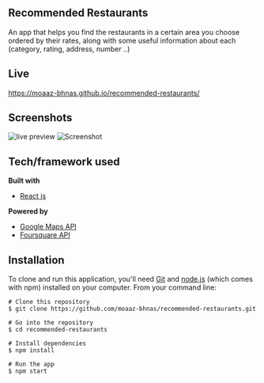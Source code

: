## Recommended Restaurants
An app that helps you find the restaurants in a certain area you choose ordered by their rates, along with some useful information about each (category, rating, address, number ..)

## Live
https://moaaz-bhnas.github.io/recommended-restaurants/
 
## Screenshots
![live preview](https://media.giphy.com/media/2rAwoHnIIqCkHw8gP3/giphy.gif) ![Screenshot](https://i.ibb.co/vB722c2/1.png)

## Tech/framework used
<b>Built with</b>
- [React js](https://reactjs.org/)    

<b>Powered by</b>  
- [Google Maps API](https://developers.google.com/maps/documentation/)
- [Foursquare API](https://developer.foursquare.com/)

## Installation
To clone and run this application, you'll need [Git](https://git-scm.com/)  and [node.js](https://nodejs.org/en/) (which comes with npm) installed on your computer. From your command line: 
```
# Clone this repository
$ git clone https://github.com/moaaz-bhnas/recommended-restaurants.git

# Go into the repository
$ cd recommended-restaurants

# Install dependencies
$ npm install

# Run the app
$ npm start
```
